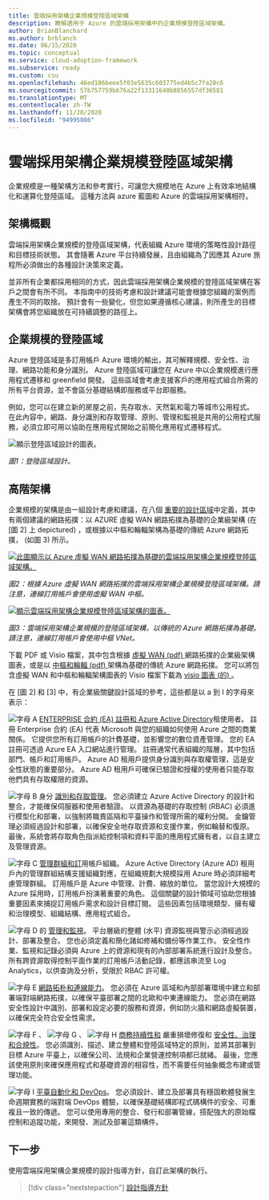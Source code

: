 ```yaml
---
title: 雲端採用架構企業規模登陸區域架構
description: 瞭解適用于 Azure 的雲端採用架構中的企業規模登陸區域架構。
author: BrianBlanchard
ms.author: brblanch
ms.date: 06/15/2020
ms.topic: conceptual
ms.service: cloud-adoption-framework
ms.subservice: ready
ms.custom: csu
ms.openlocfilehash: 46ed186beee5f03e5635c603775ed4b5c7fa28c6
ms.sourcegitcommit: 57b757759b676a22f13311640b8856557df36581
ms.translationtype: MT
ms.contentlocale: zh-TW
ms.lasthandoff: 11/20/2020
ms.locfileid: "94995086"
---
```

# <a name="cloud-adoption-framework-enterprise-scale-landing-zone-architecture"></a>雲端採用架構企業規模登陸區域架構

企業規模是一種架構方法和參考實行，可讓您大規模地在 Azure 上有效率地結構化和運算化登陸區域。 這種方法與 azure 藍圖和 Azure 的雲端採用架構相符。

## <a name="architecture-overview"></a>架構概觀

雲端採用架構企業規模的登陸區域架構，代表組織 Azure 環境的策略性設計路徑和目標技術狀態。 其會隨著 Azure 平台持續發展，且由組織為了因應其 Azure 旅程所必須做出的各種設計決策來定義。

並非所有企業都採用相同的方式，因此雲端採用架構企業規模的登陸區域架構在客戶之間會有所不同。 本指南中的技術考慮和設計建議可能會根據您組織的案例而產生不同的取捨。 預計會有一些變化，但您如果遵循核心建議，則所產生的目標架構會將您組織放在可持續調整的路徑上。

## <a name="landing-zone-in-enterprise-scale"></a>企業規模的登陸區域

Azure 登陸區域是多訂用帳戶 Azure 環境的輸出，其可解釋規模、安全性、治理、網路功能和身分識別。 Azure 登陸區域可讓您在 Azure 中以企業規模進行應用程式遷移和 greenfield 開發。 這些區域會考慮支援客戶的應用程式組合所需的所有平台資源，並不會區分基礎結構即服務或平台即服務。

例如，您可以在建立新的房屋之前，先存取水、天然氣和電力等城市公用程式。 在此內容中，網路、身分識別和存取管理、原則、管理和監視是共用的公用程式服務，必須立即可用以協助在應用程式開始之前簡化應用程式遷移程式。

![顯示登陸區域設計的圖表。](./media/lz-design.png)

_圖1：登陸區域設計。_

## <a name="high-level-architecture"></a>高階架構

企業規模的架構是由一組設計考慮和建議，在八個 [重要的設計區域](./design-guidelines.md)中定義，其中有兩個建議的網路拓撲：以 AZURE 虛擬 WAN 網路拓撲為基礎的企業級架構 (在 [圖 2] 上 depictured) ，或根據以中樞和輪輻架構為基礎的傳統 Azure 網路拓撲， (如圖 3) 所示。

[![此圖顯示以 Azure 虛擬 WAN 網路拓撲為基礎的雲端採用架構企業規模登陸區域架構。](./media/ns-arch-inline.png)](./media/ns-arch-expanded.png#lightbox)

_圖2：根據 Azure 虛擬 WAN 網路拓撲的雲端採用架構企業規模登陸區域架構。請注意，連線訂用帳戶會使用虛擬 WAN 中樞。_

[![顯示雲端採用架構企業規模登陸區域架構的圖表。](./media/ns-arch-cust-inline.png)](./media/ns-arch-cust-expanded.png#lightbox)

_圖3：雲端採用架構企業規模的登陸區域架構，以傳統的 Azure 網路拓撲為基礎。請注意，連線訂用帳戶會使用中樞 VNet。_

下載 PDF 或 Visio 檔案，其中包含根據 [虛擬 WAN (pdf) ](https://raw.githubusercontent.com/microsoft/CloudAdoptionFramework/master/ready/enterprise-scale-architecture.pdf) 網路拓撲的企業級架構圖表，或是以 [中樞和輪輻 (pdf) ](https://github.com/microsoft/CloudAdoptionFramework/raw/master/ready/enterprise-scale-architecture-cust.pdf) 架構為基礎的傳統 Azure 網路拓撲。 您可以將包含虛擬 WAN 和中樞和輪輻架構圖表的 Visio 檔案下載為 [visio 圖表 (的) ](https://github.com/microsoft/CloudAdoptionFramework/raw/master/ready/enterprise-scale-architecture.vsdx)。

在 [圖 2] 和 [3] 中，有企業級關鍵設計區域的參考，這些都是以 a 到 I 的字母來表示：

![字母 A ](./media/a.png) [ENTERPRISE 合約 (EA) 註冊和 Azure Active Directory](./enterprise-enrollment-and-azure-ad-tenants.md)租使用者。 註冊 Enterprise 合約 (EA) 代表 Microsoft 與您的組織如何使用 Azure 之間的商業關係。 它提供您所有訂用帳戶的計費基礎，並影響您的數位資產管理。 您的 EA 註冊可透過 Azure EA 入口網站進行管理。 註冊通常代表組織的階層，其中包括部門、帳戶和訂用帳戶。 Azure AD 租用戶提供身分識別與存取權管理，這是安全性狀態的重要部分。 Azure AD 租用戶可確保已驗證和授權的使用者只能存取他們具有存取權限的資源。

![字母 B 身分 ](./media/b.png) [識別和存取管理](./identity-and-access-management.md)。 您必須建立 Azure Active Directory 的設計和整合，才能確保伺服器和使用者驗證。 以資源為基礎的存取控制 (RBAC) 必須進行模型化和部署，以強制將職責區隔和平臺操作和管理所需的權利分開。 金鑰管理必須經過設計和部署，以確保安全地存取資源和支援作業，例如輪替和復原。 最後，系統會將存取角色指派給控制項和資料平面的應用程式擁有者，以自主建立及管理資源。

![字母 C ](./media/c.png) [管理群組和訂](./management-group-and-subscription-organization.md)用帳戶組織。 Azure Active Directory (Azure AD) 租用戶內的管理群組結構支援組織對應，在組織規劃大規模採用 Azure 時必須詳細考慮管理群組。 訂用帳戶是 Azure 中管理、計費、縮放的單位。 當您設計大規模的 Azure 採用時，訂用帳戶扮演著重要的角色。 這個關鍵的設計領域可協助您根據重要因素來捕捉訂用帳戶需求和設計目標訂閱。 這些因素包括環境類型、擁有權和治理模型、組織結構、應用程式組合。

![字母 D 的 ](./media/d.png) [管理和監視](./management-and-monitoring.md)。 平台層級的整體 (水平) 資源監視與警示必須經過設計、部署及整合。 您也必須定義和簡化諸如修補和備份等作業工作。 安全性作業、監視和記錄必須與 Azure 上的資源和現有的內部部署系統進行設計及整合。 所有跨資源取得控制平面作業的訂用帳戶活動記錄，都應該串流至 Log Analytics，以供查詢及分析，受限於 RBAC 許可權。

![字母 E ](./media/e.png) [網路拓朴和連線能力](./network-topology-and-connectivity.md)。 您必須在 Azure 區域和內部部署環境中建立和部署端對端網路拓撲，以確保平臺部署之間的北歐和中東連線能力。 您必須在網路安全性設計中識別、部署和設定必要的服務和資源，例如防火牆和網路虛擬裝置，以確保完全符合安全性需求。

![字母 F ](./media/f.png) 、 ![ 字母 G ](./media/g.png) 、 ![ 字母 H ](./media/h.png) [商務持續性和](./business-continuity-and-disaster-recovery.md) 嚴重損壞修復和 [安全性、治理和合規性](./security-governance-and-compliance.md)。 您必須識別、描述、建立整體和登陸區域特定的原則，並將其部署到目標 Azure 平臺上，以確保公司、法規和企業營運控制項都已就緒。 最後，您應該使用原則來確保應用程式和基礎資源的相容性，而不需要任何抽象概念布建或管理功能。

![字母 I ](./media/i.png) [平臺自動化和 DevOps](platform-automation-and-devops.md)。 您必須設計、建立及部署具有穩固軟體發展生命週期實務的端對端 DevOps 體驗，以確保基礎結構即程式碼構件的安全、可重複且一致的傳遞。 您可以使用專用的整合、發行和部署管線，搭配強大的原始檔控制和追蹤功能，來開發、測試及部署這類構件。

## <a name="next-steps"></a>下一步

使用雲端採用架構企業規模的設計指導方針，自訂此架構的執行。

> [!div class="nextstepaction"]
> [設計指導方針](./design-guidelines.md)
